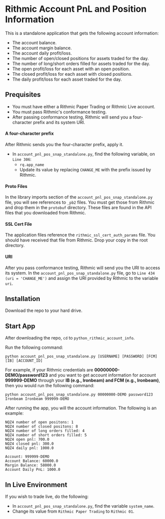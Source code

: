 # Rithmic Account PnL and Position Information

This is a standalone application that gets the following account information:

* The account balance.
* The account margin balance.
* The account daily profit/loss.
* The number of open/closed positions for assets traded for the day.
* The number of long/short orders filled for assets traded for the day.
* The open profit/loss for each asset with an open position.
* The closed profit/loss for each asset with closed positions.
* The daily profit/loss for each asset traded for the day.


## Prequisites

* You must have either a Rithmic Paper Trading or Rithmic Live account.
* You must pass Rithmic's conformance testing.
* After passing conformance testing, Rithmic will send you a four-character prefix and its system URI.

#### A four-character prefix

After Rithmic sends you the four-character prefix, apply it.

* In `account_pnl_pos_snap_standalone.py`, find the following variable, on `Line 306`:
    * `rq.app_name`
    * Update its value by replacing `CHANGE_ME` with the prefix issued by Rithmic.
    
#### Proto Files

In the library imports section of the `account_pnl_pos_snap_standalone.py` file, you will see references to `_pb2` files.  You must get those from Rithmic and drop them in the `protobuf` directory. These files are found in the API files that you downloaded from Rithmic.

#### SSL Cert File

The application files reference the `rithmic_ssl_cert_auth_params` file.  You should have received that file from Rithmic.  Drop your copy in the root directory.

#### URI

After you pass conformance testing, Rithmic will send you the URI to access its system.  In the `account_pnl_pos_snap_standalone.py` file, go to `Line 434` `(uri = 'CHANGE_ME')` and assign the URI provided by Rithmic to the variable `uri`.
    

## Installation

Download the repo to your hard drive.


## Start App

After downloading the repo, `cd` to `python_rithmic_account_info`.

Run the following command:

```
python account_pnl_pos_snap_standalone.py [USERNAME] [PASSWORD] [FCM] [IB] [ACCOUNT_ID]
```

For example, if your Rithmic credentials are **00000000-DEMO/password123** and you want to get account information for account **999999-DEMO** through your **IB (e.g., Ironbeam) and FCM (e.g., Ironbeam)**, then you would run the following command:

```
python account_pnl_pos_snap_standalone.py 00000000-DEMO password123 Ironbeam Ironbeam 999999-DEMO
``` 

After running the app, you will the account information. The following is an example:

```
NQZ4 number of open positons: 1
NQZ4 number of closed positons: 8
NQZ4 number of long orders filled: 4
NQZ4 number of short orders filled: 5
NQZ4 open pnl: 700.0
NQZ4 closed pnl: 300.0
NQZ4 daily pnl: 1000.0

Account: 999999-DEMO
Account Balance: 60000.0
Margin Balance: 58000.0
Account Daily PnL: 1000.0
```


## In Live Environment

If you wish to trade live, do the following:

* In `account_pnl_pos_snap_standalone.py`, find the variable `system_name`.
* Change its value from `Rithmic Paper Trading` to `Rithmic 01`.
